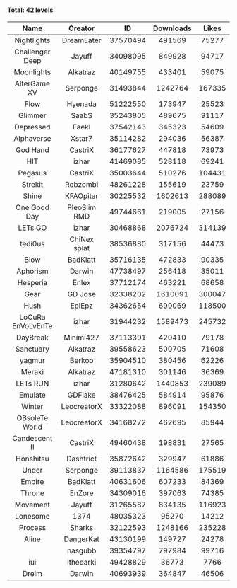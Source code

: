 #### Total: 42 levels

| Name | Creator | ID | Downloads | Likes |
|:---:|:---:|:---:|:---:|:---:|
| Nightlights | DreamEater | 37570494 | 491569 | 75277
| Challenger Deep | Jayuff | 34098095 | 849928 | 94717
| Moonlights | Alkatraz | 40149755 | 433401 | 59075
| AlterGame XV | Serponge | 31493844 | 1242764 | 167335
| Flow | Hyenada | 51222550 | 173947 | 25523
| Glimmer | SaabS | 35243805 | 489675 | 91117
| Depressed | FaekI | 37542143 | 345323 | 54609
| Alphaverse | Xstar7 | 35114282 | 294036 | 56387
| God Hand | CastriX | 36177627 | 447818 | 73973
| HIT | izhar | 41469085 | 528118 | 69241
| Pegasus | CastriX | 35003644 | 510276 | 104431
| Strekit | Robzombi | 48261228 | 155619 | 23759
| Shine | KFAOpitar | 30225532 | 1602613 | 288089
| One Good Day | PleoSlim RMD | 49744661 | 219005 | 27156
| LETs GO | izhar | 30468868 | 2076724 | 314139
| tedi0us | ChiNex splat | 38536880 | 317156 | 44473
| Blow | BadKlatt | 35716135 | 472833 | 90335
| Aphorism | Darwin | 47738497 | 256418 | 35011
| Hesperia | Enlex | 37712174 | 463221 | 68658
| Gear | GD Jose | 32338202 | 1610091 | 300047
| Hush | EpiEpz | 34362654 | 699069 | 118500
| LoCuRa EnVoLvEnTe | izhar | 31944232 | 1589473 | 245732
| DayBreak | Minimi427 | 37113391 | 420410 | 79178
| Sanctuary | Alkatraz | 39558623 | 500705 | 71608
| yagmur | Berkoo | 35904510 | 380456 | 62226
| Meraki | Alkatraz | 47181310 | 301146 | 36369
| LETs  RUN | izhar | 31280642 | 1440853 | 239089
| Emulate | GDFlake | 38476425 | 584914 | 95876
| Winter | LeocreatorX | 33322088 | 896091 | 154350
| OBsoleTe World | LeocreatorX | 34168272 | 462695 | 85944
| Candescent II | CastriX | 49460438 | 198831 | 27565
| Honshitsu | Dashtrict | 35872642 | 329947 | 61886
| Under | Serponge | 39113837 | 1164586 | 175519
| Empire | BadKlatt | 40631606 | 607233 | 84369
| Throne | EnZore | 34309016 | 397063 | 74385
| Movement | Jayuff | 31265587 | 834135 | 116923
| Lonesome | 1374 | 48035323 | 95270 | 14212
| Process | Sharks | 32122593 | 1248166 | 235228
| Aline | DangerKat | 43130199 | 149727 | 24278
|   | nasgubb | 39354797 | 797984 | 99716
| iui | ithedarki | 49428829 | 36773 | 7766
| Dreim | Darwin | 40693939 | 364847 | 46506
